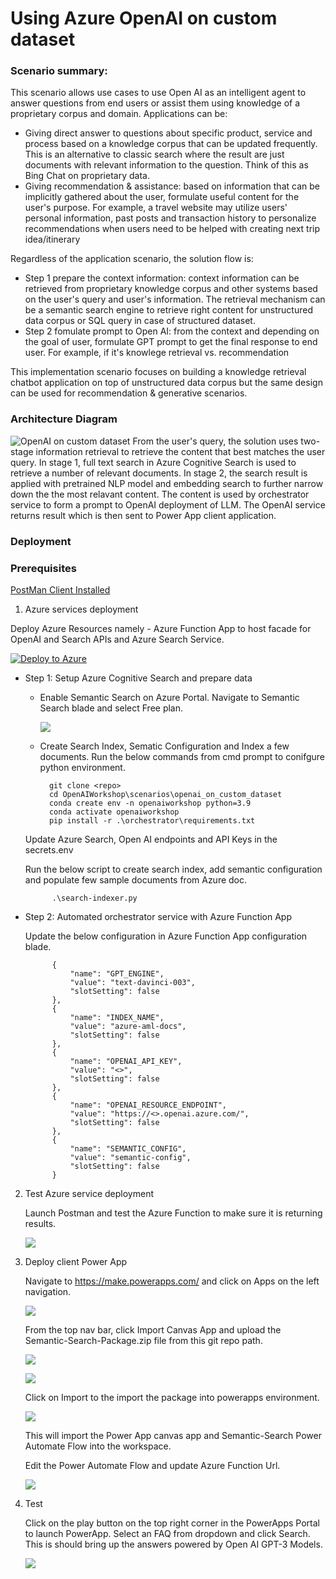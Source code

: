 # Using Azure OpenAI on custom dataset
### Scenario summary:
This scenario allows use cases to use Open AI as an intelligent agent to answer questions from end users or assist them using knowledge of a proprietary corpus and domain.
Applications can be: 
- Giving direct answer to questions about specific product, service and process based on a knowledge corpus that can be updated frequently. This is an alternative to classic search where the result are just documents with relevant information to the question. Think of this as Bing Chat on proprietary data.
- Giving recommendation & assistance: based on information that can be implicitly gathered about the user, formulate useful content for the user's purpose. For example, a travel website may utilize users' personal information, past posts and transaction history to personalize recommendations when users need to be helped with creating next trip idea/itinerary

Regardless of the application scenario, the solution flow is:
- Step 1 prepare the context information: context information can be retrieved from proprietary knowledge corpus and other systems based on the user's query and user's information. The retrieval mechanism can be a semantic search engine to retrieve right content for unstructured data corpus or SQL query in case of structured dataset.
- Step 2 fomulate prompt to Open AI: from the context and depending on the goal of user, formulate GPT prompt to get the final response to end user. For example, if it's knowlege retrieval vs. recommendation

This implementation scenario focuses on building a knowledge retrieval chatbot application on top of unstructured data corpus but the same design can be used for recommendation & generative scenarios.

### Architecture Diagram
![OpenAI on custom dataset](../../documents/media/openaioncustomdataset.png)
From the user's query, the solution uses two-stage information retrieval to retrieve the content that best matches the user query. 
In stage 1, full text search in Azure Cognitive Search is used to retrieve a number of relevant documents. In stage 2, the search result is applied with pretrained NLP model and embedding search to further narrow down the the most relavant content. The content is used by orchestrator service to form a prompt to OpenAI deployment of LLM. The OpenAI service returns result which is then sent to Power App client application.
### Deployment


### Prerequisites

[PostMan Client Installed](https://www.postman.com/downloads/)



1. Azure services deployment

Deploy Azure Resources namely - Azure Function App to host facade for OpenAI and Search APIs and Azure Search Service. 


[![Deploy to Azure](https://aka.ms/deploytoazurebutton)](https://portal.azure.com/#create/Microsoft.Template/uri/https%3A%2F%2Fraw.githubusercontent.com%2Fanildwarepo%2FOpenAIWorkshop%2Fmain%2Fscenarios%2Fopenai_on_custom_dataset%2Fdeploy%2Fazure-deploy.json%3Ftoken%3DGHSAT0AAAAAAB647FGDJN6PKBFHRLVI62USY77A5AQ)



- Step 1: Setup Azure Cognitive Search and prepare data

    * Enable Semantic Search on Azure Portal. Navigate to Semantic Search blade and select Free plan. 
    
        ![](../../documents/media/enable-semantic-search.png)

    * Create Search Index, Sematic Configuration and Index a few documents.
      Run the below commands from cmd prompt to conifgure python environment. 

            
            git clone <repo>
            cd OpenAIWorkshop\scenarios\openai_on_custom_dataset
            conda create env -n openaiworkshop python=3.9
            conda activate openaiworkshop
            pip install -r .\orchestrator\requirements.txt

     Update Azure Search, Open AI endpoints and API Keys in the secrets.env

     Run the below script to create search index, add semantic configuration and populate few sample documents from Azure doc. 


            .\search-indexer.py
            
        

- Step 2: Automated orchestrator service with Azure Function App

    Update the below configuration in Azure Function App configuration blade. 

            {
                "name": "GPT_ENGINE",
                "value": "text-davinci-003",
                "slotSetting": false
            },
            {
                "name": "INDEX_NAME",
                "value": "azure-aml-docs",
                "slotSetting": false
            },
            {
                "name": "OPENAI_API_KEY",
                "value": "<>",
                "slotSetting": false
            },
            {
                "name": "OPENAI_RESOURCE_ENDPOINT",
                "value": "https://<>.openai.azure.com/",
                "slotSetting": false
            },
            {
                "name": "SEMANTIC_CONFIG",
                "value": "semantic-config",
                "slotSetting": false
            }

2. Test Azure service deployment

    Launch Postman and test the Azure Function to make sure it is returning results. 

    ![](../../documents/media/postman.png)

3. Deploy client Power App

    Navigate to https://make.powerapps.com/ and click on Apps on the left navigation. 

    ![](../../documents/media/powerapps1.png)

    From the top nav bar, click Import Canvas App and upload the Semantic-Search-Package.zip file from this git repo path. 

    ![](../../documents/media/powerapps2.png)

    ![](../../documents/media/powerapps3.png)

    Click on Import to the import the package into powerapps environment. 

    ![](../../documents/media/powerapps4.png)

    This will import the Power App canvas app and Semantic-Search Power Automate Flow into the workspace. 

    Edit the Power Automate Flow and update Azure Function Url. 
    
    ![](../../documents/media/powerapps5.png)

4. Test

    Click on the play button on the top right corner in the PowerApps Portal to launch PowerApp.
    Select an  FAQ from dropdown and click Search. This is should bring up the answers powered by Open AI GPT-3 Models. 



    ![](../../documents/media/powerapps6.png)
